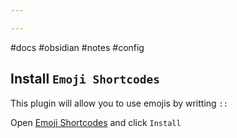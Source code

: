 ```yaml
---

---
```

#docs #obsidian #notes #config
## Install `Emoji Shortcodes`

This plugin will allow you to use emojis by writting `::`

Open [Emoji Shortcodes](obsidian://show-plugin?id=emoji-shortcodes) and click `Install`